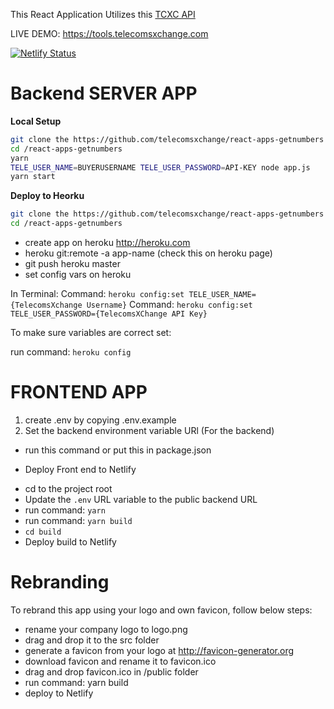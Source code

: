 This React Application Utilizes this [TCXC API](https://documenter.getpostman.com/view/5344044/SVtbPk6K?version=latest#e3ab2e21-a698-452f-b0ef-d59872dbafba)

LIVE DEMO: https://tools.telecomsxchange.com 

[![Netlify Status](https://api.netlify.com/api/v1/badges/04dee1e6-948c-4993-b4a2-9199e0c51814/deploy-status)](https://app.netlify.com/sites/tcxc-website/deploys)


# Backend SERVER APP

**Local Setup**

```bash  
git clone the https://github.com/telecomsxchange/react-apps-getnumbers 
cd /react-apps-getnumbers
yarn
TELE_USER_NAME=BUYERUSERNAME TELE_USER_PASSWORD=API-KEY node app.js
yarn start

```


**Deploy to Heorku**


```bash  
git clone the https://github.com/telecomsxchange/react-apps-getnumbers 
cd /react-apps-getnumbers

```
- create app on heroku http://heroku.com 
- heroku git:remote -a app-name (check this on heroku page)
- git push heroku master
- set config vars on heroku 

In Terminal:
Command: `heroku config:set TELE_USER_NAME={TelecomsXchange Username}`
Command: `heroku config:set TELE_USER_PASSWORD={TelecomsXChange API Key}`

To make sure variables are correct set:

run command: `heroku config`



# FRONTEND APP

1. create .env by copying .env.example 
2. Set the backend environment variable URl (For the backend)


* run this command or put this in package.json


* Deploy Front end to Netlify

- cd to the project root
- Update the `.env` URL variable to the public backend URL
- run command: `yarn`
- run command: `yarn build`
- `cd build`
- Deploy build to Netlify 


# Rebranding


To rebrand this app using your logo and own favicon, follow below steps:

- rename your company logo to logo.png
- drag and drop it to the src folder
- generate a favicon from your logo at http://favicon-generator.org
- download favicon and rename it to favicon.ico 
- drag and drop favicon.ico in /public folder
- run command: yarn build
- deploy to Netlify 












